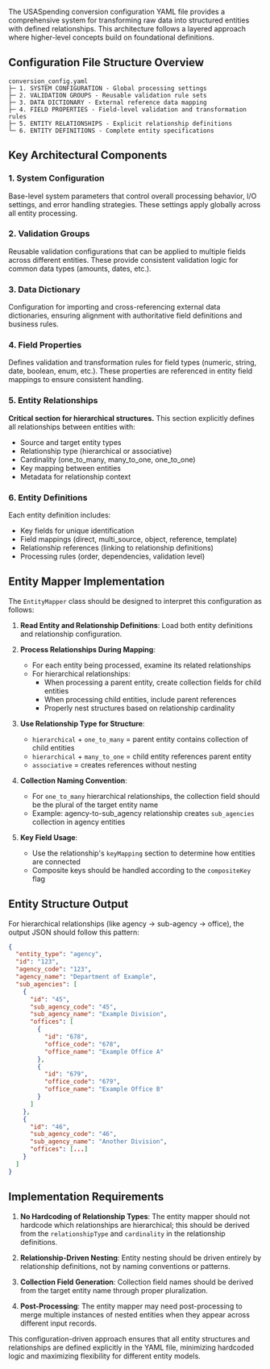 The USASpending conversion configuration YAML file provides a comprehensive system for transforming raw data into structured entities with defined relationships. This architecture follows a layered approach where higher-level concepts build on foundational definitions.

## Configuration File Structure Overview

```
conversion_config.yaml
├─ 1. SYSTEM CONFIGURATION - Global processing settings
├─ 2. VALIDATION GROUPS - Reusable validation rule sets
├─ 3. DATA DICTIONARY - External reference data mapping
├─ 4. FIELD PROPERTIES - Field-level validation and transformation rules
├─ 5. ENTITY RELATIONSHIPS - Explicit relationship definitions
└─ 6. ENTITY DEFINITIONS - Complete entity specifications
```

## Key Architectural Components

### 1. System Configuration
Base-level system parameters that control overall processing behavior, I/O settings, and error handling strategies. These settings apply globally across all entity processing.

### 2. Validation Groups
Reusable validation configurations that can be applied to multiple fields across different entities. These provide consistent validation logic for common data types (amounts, dates, etc.).

### 3. Data Dictionary
Configuration for importing and cross-referencing external data dictionaries, ensuring alignment with authoritative field definitions and business rules.

### 4. Field Properties
Defines validation and transformation rules for field types (numeric, string, date, boolean, enum, etc.). These properties are referenced in entity field mappings to ensure consistent handling.

### 5. Entity Relationships
**Critical section for hierarchical structures.** This section explicitly defines all relationships between entities with:
- Source and target entity types
- Relationship type (hierarchical or associative)
- Cardinality (one_to_many, many_to_one, one_to_one)
- Key mapping between entities
- Metadata for relationship context

### 6. Entity Definitions
Each entity definition includes:
- Key fields for unique identification
- Field mappings (direct, multi_source, object, reference, template)
- Relationship references (linking to relationship definitions)
- Processing rules (order, dependencies, validation level)

## Entity Mapper Implementation

The `EntityMapper` class should be designed to interpret this configuration as follows:

1. **Read Entity and Relationship Definitions**: Load both entity definitions and relationship configuration.

2. **Process Relationships During Mapping**:
   - For each entity being processed, examine its related relationships
   - For hierarchical relationships:
     - When processing a parent entity, create collection fields for child entities
     - When processing child entities, include parent references
     - Properly nest structures based on relationship cardinality

3. **Use Relationship Type for Structure**:
   - `hierarchical` + `one_to_many` = parent entity contains collection of child entities
   - `hierarchical` + `many_to_one` = child entity references parent entity
   - `associative` = creates references without nesting

4. **Collection Naming Convention**:
   - For `one_to_many` hierarchical relationships, the collection field should be the plural of the target entity name
   - Example: agency-to-sub_agency relationship creates `sub_agencies` collection in agency entities

5. **Key Field Usage**:
   - Use the relationship's `keyMapping` section to determine how entities are connected
   - Composite keys should be handled according to the `compositeKey` flag

## Entity Structure Output

For hierarchical relationships (like agency → sub-agency → office), the output JSON should follow this pattern:

```json
{
  "entity_type": "agency",
  "id": "123",
  "agency_code": "123",
  "agency_name": "Department of Example",
  "sub_agencies": [
    {
      "id": "45",
      "sub_agency_code": "45",
      "sub_agency_name": "Example Division",
      "offices": [
        {
          "id": "678",
          "office_code": "678",
          "office_name": "Example Office A"
        },
        {
          "id": "679",
          "office_code": "679",
          "office_name": "Example Office B"
        }
      ]
    },
    {
      "id": "46",
      "sub_agency_code": "46",
      "sub_agency_name": "Another Division",
      "offices": [...]
    }
  ]
}
```

## Implementation Requirements

1. **No Hardcoding of Relationship Types**: The entity mapper should not hardcode which relationships are hierarchical; this should be derived from the `relationshipType` and `cardinality` in the relationship definitions.

2. **Relationship-Driven Nesting**: Entity nesting should be driven entirely by relationship definitions, not by naming conventions or patterns.

3. **Collection Field Generation**: Collection field names should be derived from the target entity name through proper pluralization.

4. **Post-Processing**: The entity mapper may need post-processing to merge multiple instances of nested entities when they appear across different input records.

This configuration-driven approach ensures that all entity structures and relationships are defined explicitly in the YAML file, minimizing hardcoded logic and maximizing flexibility for different entity models.